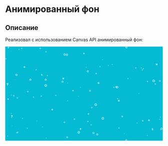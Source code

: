 # Анимированный фон

## Описание

Реализовал с использованием Canvas API анимированный фон:

![Пример фона](preview.png)

